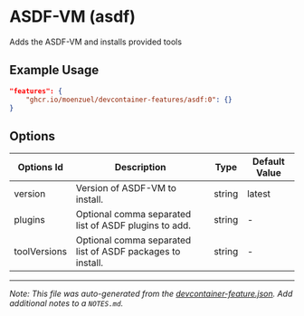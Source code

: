 
# ASDF-VM (asdf)

Adds the ASDF-VM and installs provided tools

## Example Usage

```json
"features": {
    "ghcr.io/moenzuel/devcontainer-features/asdf:0": {}
}
```

## Options

| Options Id | Description | Type | Default Value |
|-----|-----|-----|-----|
| version | Version of ASDF-VM to install. | string | latest |
| plugins | Optional comma separated list of ASDF plugins to add. | string | - |
| toolVersions | Optional comma separated list of ASDF packages to install. | string | - |



---

_Note: This file was auto-generated from the [devcontainer-feature.json](https://github.com/moenzuel/devcontainer-features/blob/main/src/asdf/devcontainer-feature.json).  Add additional notes to a `NOTES.md`._
